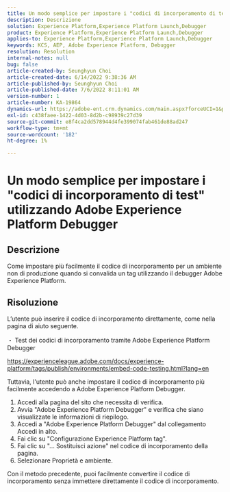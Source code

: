 ```yaml
---
title: Un modo semplice per impostare i "codici di incorporamento di test" utilizzando Adobe Experience Platform Debugger
description: Descrizione
solution: Experience Platform,Experience Platform Launch,Debugger
product: Experience Platform,Experience Platform Launch,Debugger
applies-to: Experience Platform,Experience Platform Launch,Debugger
keywords: KCS, AEP, Adobe Experience Platform, Debugger
resolution: Resolution
internal-notes: null
bug: false
article-created-by: Seunghyun Choi
article-created-date: 6/14/2022 9:38:36 AM
article-published-by: Seunghyun Choi
article-published-date: 7/6/2022 8:11:01 AM
version-number: 1
article-number: KA-19864
dynamics-url: https://adobe-ent.crm.dynamics.com/main.aspx?forceUCI=1&pagetype=entityrecord&etn=knowledgearticle&id=5741b3bf-c5eb-ec11-bb3d-000d3a5c4292
exl-id: c438faee-1422-4d03-8d2b-c98939c27d39
source-git-commit: e8f4ca2dd578944d4fe399074fab461de88ad247
workflow-type: tm+mt
source-wordcount: '182'
ht-degree: 1%

---
```


# Un modo semplice per impostare i &quot;codici di incorporamento di test&quot; utilizzando Adobe Experience Platform Debugger

## Descrizione

Come impostare più facilmente il codice di incorporamento per un ambiente non di produzione quando si convalida un tag utilizzando il debugger Adobe Experience Platform. 

## Risoluzione


L’utente può inserire il codice di incorporamento direttamente, come nella pagina di aiuto seguente.

・ Test dei codici di incorporamento tramite Adobe Experience Platform Debugger

https://experienceleague.adobe.com/docs/experience-platform/tags/publish/environments/embed-code-testing.html?lang=en

Tuttavia, l&#39;utente può anche impostare il codice di incorporamento più facilmente accedendo a Adobe Experience Platform Debugger.

1. Accedi alla pagina del sito che necessita di verifica.
2. Avvia &quot;Adobe Experience Platform Debugger&quot; e verifica che siano visualizzate le informazioni di riepilogo.
3. Accedi a &quot;Adobe Experience Platform Debugger&quot; dal collegamento Accedi in alto.
4. Fai clic su &quot;Configurazione Experience Platform tag&quot;.
5. Fai clic su &quot;... Sostituisci azione&quot; nel codice di incorporamento della pagina.
6. Selezionare Proprietà e ambiente.

Con il metodo precedente, puoi facilmente convertire il codice di incorporamento senza immettere direttamente il codice di incorporamento.
